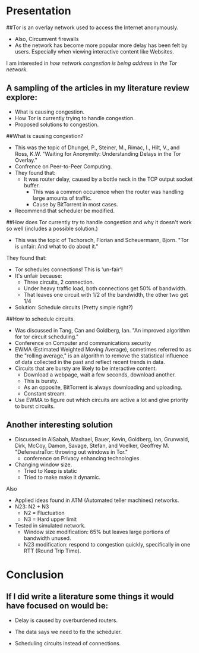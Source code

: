 Presentation
============
##Tor is an overlay network used to access the Internet anonymously.
* Also, Circumvent firewalls
* As the network has become more popular more delay has been felt by users. Especially when viewing interactive content like Websites.

I am interested in _how network congestion is being address in the Tor network._

## A sampling of the articles in my literature review explore:
* What is causing congestion.
* How Tor is currently trying to handle congestion.
* Proposed solutions to congestion.

##What is causing congestion?
* This was the topic of Dhungel, P., Steiner, M., Rimac, I., Hilt, V., and Ross, K.W. "Waiting for Anonymity: Understanding Delays in the Tor Overlay."
* Confrence on Peer-to-Peer Computing.
* They found that:
    * It was router delay, caused by a bottle neck in the TCP output socket buffer.
        * This was a common occurence when the router was handling large amounts of traffic.
        * Cause by BitTorrent in most cases.
* Recommend that scheduler be modified.

##How does Tor currently try to handle congestion and why it doesn't work so well (includes a possible solution.)
* This was the topic of Tschorsch, Florian and Scheuermann, Bjorn. "Tor is unfair: And what to do about it."

They found that:

* Tor schedules connections! This is 'un-fair'!
* It's unfair because:
    * Three circuits, 2 connection.
    * Under heavy traffic load, both connections get 50% of bandwidth.
    * That leaves one circuit with 1/2 of the bandwidth, the other two get 1/4
* Solution: Schedule circuits (Pretty simple right?)

##How to schedule circuits.
* Was discussed in Tang, Can and Goldberg, Ian. "An improved algorithm for tor circuit scheduling."
* Conference on Computer and communications security
* EWMA (Estimated Weighted Moving Average), sometimes referred to as the "rolling average," is an algorithm to remove the statistical influence of data collected in the past and reflect recent trends in data.
* Circuits that are bursty are likely to be interactive content.
    * Download a webpage, wait a few seconds, download another.
    * This is bursty.
    * As an opposite, BitTorrent is always downloading and uploading.
    * Constant stream.
* Use EWMA to figure out which circuits are active a lot and give priority to burst circuits.

## Another interesting solution
* Discussed in AlSabah, Mashael, Bauer, Kevin, Goldberg, Ian, Grunwald, Dirk, McCoy, Damon, Savage, Stefan, and Voelker, Geoffrey M. "DefenestraTor: throwing out windows in Tor."
    * conference on Privacy enhancing technologies
* Changing window size.
    * Tried to Keep is static
    * Tried to make make it dynamic.

Also

* Applied ideas found in ATM (Automated teller machines) networks.
* N23: N2 + N3 
    * N2 = Fluctuation
    * N3 = Hard upper limit
* Tested in simulated network.
    * Window size modification: 65% but leaves large portions of bandwidth unused.
    * N23 modification: respond to congestion quickly, specifically in one RTT (Round Trip Time).

Conclusion
==========

If I did write a literature some things it would have focused on would be:
------------------------------

* Delay is caused by overburdened routers.

* The data says we need to fix the scheduler.

* Scheduling circuits instead of connections.


